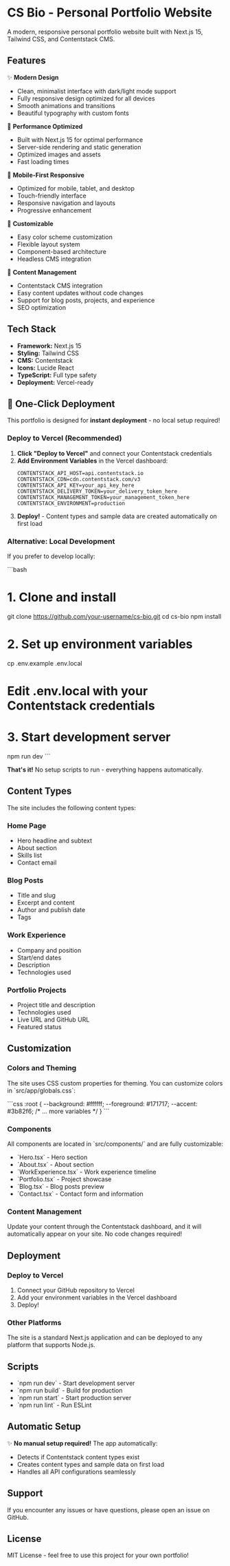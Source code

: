 # CS Bio - Personal Portfolio Website

A modern, responsive personal portfolio website built with Next.js 15, Tailwind CSS, and Contentstack CMS.

## Features

✨ **Modern Design**
- Clean, minimalist interface with dark/light mode support
- Fully responsive design optimized for all devices
- Smooth animations and transitions
- Beautiful typography with custom fonts

🚀 **Performance Optimized**
- Built with Next.js 15 for optimal performance
- Server-side rendering and static generation
- Optimized images and assets
- Fast loading times

📱 **Mobile-First Responsive**
- Optimized for mobile, tablet, and desktop
- Touch-friendly interface
- Responsive navigation and layouts
- Progressive enhancement

🎨 **Customizable**
- Easy color scheme customization
- Flexible layout system
- Component-based architecture
- Headless CMS integration

📝 **Content Management**
- Contentstack CMS integration
- Easy content updates without code changes
- Support for blog posts, projects, and experience
- SEO optimization

## Tech Stack

- **Framework:** Next.js 15
- **Styling:** Tailwind CSS
- **CMS:** Contentstack
- **Icons:** Lucide React
- **TypeScript:** Full type safety
- **Deployment:** Vercel-ready

## 🚀 One-Click Deployment

This portfolio is designed for **instant deployment** - no local setup required!

### Deploy to Vercel (Recommended)

1. **Click "Deploy to Vercel"** and connect your Contentstack credentials
2. **Add Environment Variables** in the Vercel dashboard:
   ```env
   CONTENTSTACK_API_HOST=api.contentstack.io
   CONTENTSTACK_CDN=cdn.contentstack.com/v3
   CONTENTSTACK_API_KEY=your_api_key_here
   CONTENTSTACK_DELIVERY_TOKEN=your_delivery_token_here
   CONTENTSTACK_MANAGEMENT_TOKEN=your_management_token_here
   CONTENTSTACK_ENVIRONMENT=production
   ```
3. **Deploy!** - Content types and sample data are created automatically on first load

### Alternative: Local Development

If you prefer to develop locally:

\`\`\`bash
# 1. Clone and install
git clone https://github.com/your-username/cs-bio.git
cd cs-bio
npm install

# 2. Set up environment variables
cp .env.example .env.local
# Edit .env.local with your Contentstack credentials

# 3. Start development server
npm run dev
\`\`\`

**That's it!** No setup scripts to run - everything happens automatically.

## Content Types

The site includes the following content types:

### Home Page
- Hero headline and subtext
- About section
- Skills list
- Contact email

### Blog Posts
- Title and slug
- Excerpt and content
- Author and publish date
- Tags

### Work Experience
- Company and position
- Start/end dates
- Description
- Technologies used

### Portfolio Projects
- Project title and description
- Technologies used
- Live URL and GitHub URL
- Featured status

## Customization

### Colors and Theming

The site uses CSS custom properties for theming. You can customize colors in \`src/app/globals.css\`:

\`\`\`css
:root {
  --background: #ffffff;
  --foreground: #171717;
  --accent: #3b82f6;
  /* ... more variables */
}
\`\`\`

### Components

All components are located in \`src/components/\` and are fully customizable:

- \`Hero.tsx\` - Hero section
- \`About.tsx\` - About section
- \`WorkExperience.tsx\` - Work experience timeline
- \`Portfolio.tsx\` - Project showcase
- \`Blog.tsx\` - Blog posts preview
- \`Contact.tsx\` - Contact form and information

### Content Management

Update your content through the Contentstack dashboard, and it will automatically appear on your site. No code changes required!

## Deployment

### Deploy to Vercel

1. Connect your GitHub repository to Vercel
2. Add your environment variables in the Vercel dashboard
3. Deploy!

### Other Platforms

The site is a standard Next.js application and can be deployed to any platform that supports Node.js.

## Scripts

- \`npm run dev\` - Start development server
- \`npm run build\` - Build for production
- \`npm run start\` - Start production server
- \`npm run lint\` - Run ESLint

## Automatic Setup

✨ **No manual setup required!** The app automatically:
- Detects if Contentstack content types exist
- Creates content types and sample data on first load
- Handles all API configurations seamlessly

## Support

If you encounter any issues or have questions, please open an issue on GitHub.

## License

MIT License - feel free to use this project for your own portfolio!